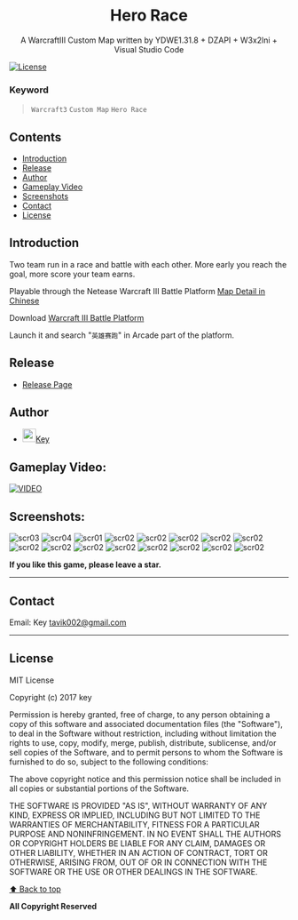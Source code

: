 ﻿<p align="center">
  <h1 align="center">Hero Race</h1>
  <p align="center">A WarcraftIII Custom Map written by YDWE1.31.8 + DZAPI + W3x2lni + Visual Studio Code</p>
</p> 

[![License](https://img.shields.io/npm/l/@angular/cli.svg)](/LICENSE) 



### Keyword
> `Warcraft3` `Custom Map` `Hero Race` 



## Contents 
<!-- toc -->
* [Introduction](#introduction)
* [Release](#release)
* [Author](#author)
* [Gameplay Video](#gameplay-video)
* [Screenshots](#screenshots)
* [Contact](#contact)
* [License](#license)

<!-- toc stop -->



## Introduction

Two team run in a race and battle with each other. More early you reach the goal, more score your team earns.

Playable through the Netease Warcraft III Battle Platform [Map Detail in Chinese](http://dz.163.com/rpgmaps/detail/8477)

Download [Warcraft III Battle Platform](http://dz.163.com/minisite/guide) <br>

Launch it and search "`英雄赛跑`" in Arcade part of the platform. 


## Release
- [Release Page](https://github.com/tavik000/HeroRace/releases/tag/v3.22) <br>

## Author
- <img src="https://github.com/favicon.ico" width="24">[Key](https://github.com/tavik000) <br>


## Gameplay Video:
[![VIDEO](https://t3.ftcdn.net/jpg/04/03/98/64/360_F_403986499_hB7zfgOXezReA0sKkxl34RoT9TbNkbpH.jpg)](https://www.youtube.com/watch?v=asVtDiF6zI0&t=8s)

## Screenshots:
![scr03](https://github.com/tavik000/HeroRace/raw/master/Screenshots/scr03.jpg)
![scr04](https://github.com/tavik000/HeroRace/raw/master/Screenshots/scr04.jpg)
![scr01](https://github.com/tavik000/HeroRace/raw/master/Screenshots/scr01.jpg)
![scr02](https://github.com/tavik000/HeroRace/raw/master/Screenshots/scr02.jpg)
![scr02](https://github.com/tavik000/HeroRace/raw/master/Screenshots/scr05.jpg)
![scr02](https://github.com/tavik000/HeroRace/raw/master/Screenshots/scr06.jpg)
![scr02](https://github.com/tavik000/HeroRace/raw/master/Screenshots/scr07.jpg)
![scr02](https://github.com/tavik000/HeroRace/raw/master/Screenshots/scr08.jpg)
![scr02](https://github.com/tavik000/HeroRace/raw/master/Screenshots/scr09.jpg)
![scr02](https://github.com/tavik000/HeroRace/raw/master/Screenshots/scr10.jpg)
![scr02](https://github.com/tavik000/HeroRace/raw/master/Screenshots/scr11.jpg)
![scr02](https://github.com/tavik000/HeroRace/raw/master/Screenshots/scr12.jpg)
![scr02](https://github.com/tavik000/HeroRace/raw/master/Screenshots/scr13.jpg)
![scr02](https://github.com/tavik000/HeroRace/raw/master/Screenshots/scr14.jpg)
![scr02](https://github.com/tavik000/HeroRace/raw/master/Screenshots/scr15.jpg)
![scr02](https://github.com/tavik000/HeroRace/raw/master/Screenshots/scr16.jpg)


**If you like this game, please leave a star.**

-----

## Contact
Email:  Key <tavik002@gmail.com>

-----

## License
MIT License

Copyright (c) 2017 key

Permission is hereby granted, free of charge, to any person obtaining a copy
of this software and associated documentation files (the "Software"), to deal
in the Software without restriction, including without limitation the rights
to use, copy, modify, merge, publish, distribute, sublicense, and/or sell
copies of the Software, and to permit persons to whom the Software is
furnished to do so, subject to the following conditions:

The above copyright notice and this permission notice shall be included in all
copies or substantial portions of the Software.

THE SOFTWARE IS PROVIDED "AS IS", WITHOUT WARRANTY OF ANY KIND, EXPRESS OR
IMPLIED, INCLUDING BUT NOT LIMITED TO THE WARRANTIES OF MERCHANTABILITY,
FITNESS FOR A PARTICULAR PURPOSE AND NONINFRINGEMENT. IN NO EVENT SHALL THE
AUTHORS OR COPYRIGHT HOLDERS BE LIABLE FOR ANY CLAIM, DAMAGES OR OTHER
LIABILITY, WHETHER IN AN ACTION OF CONTRACT, TORT OR OTHERWISE, ARISING FROM,
OUT OF OR IN CONNECTION WITH THE SOFTWARE OR THE USE OR OTHER DEALINGS IN THE
SOFTWARE.

[⬆ Back to top](#contents)

**All Copyright Reserved**
